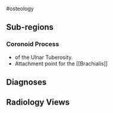 #osteology 

## Sub-regions
### Coronoid Process 
- of the Ulnar Tuberosity. 
- Attachment point for the [[Brachialis]]

## Diagnoses


## Radiology Views
